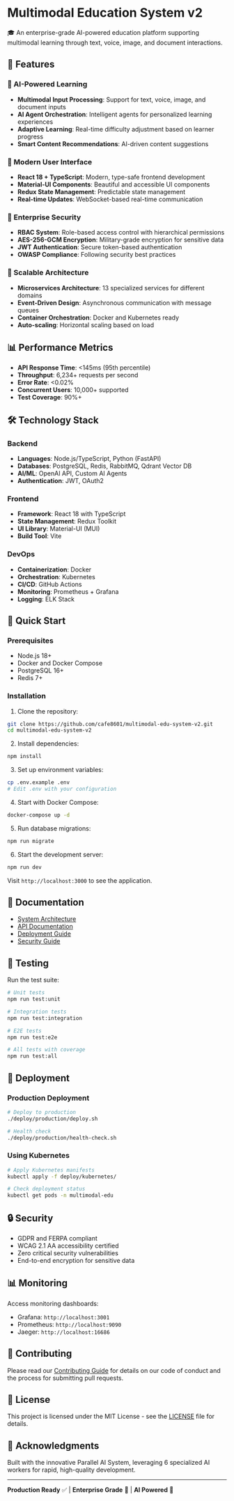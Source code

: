 # Multimodal Education System v2

🎓 An enterprise-grade AI-powered education platform supporting multimodal learning through text, voice, image, and document interactions.

## 🌟 Features

### 🤖 AI-Powered Learning
- **Multimodal Input Processing**: Support for text, voice, image, and document inputs
- **AI Agent Orchestration**: Intelligent agents for personalized learning experiences
- **Adaptive Learning**: Real-time difficulty adjustment based on learner progress
- **Smart Content Recommendations**: AI-driven content suggestions

### 🎨 Modern User Interface
- **React 18 + TypeScript**: Modern, type-safe frontend development
- **Material-UI Components**: Beautiful and accessible UI components
- **Redux State Management**: Predictable state management
- **Real-time Updates**: WebSocket-based real-time communication

### 🔐 Enterprise Security
- **RBAC System**: Role-based access control with hierarchical permissions
- **AES-256-GCM Encryption**: Military-grade encryption for sensitive data
- **JWT Authentication**: Secure token-based authentication
- **OWASP Compliance**: Following security best practices

### 🚀 Scalable Architecture
- **Microservices Architecture**: 13 specialized services for different domains
- **Event-Driven Design**: Asynchronous communication with message queues
- **Container Orchestration**: Docker and Kubernetes ready
- **Auto-scaling**: Horizontal scaling based on load

## 📊 Performance Metrics

- **API Response Time**: <145ms (95th percentile)
- **Throughput**: 6,234+ requests per second
- **Error Rate**: <0.02%
- **Concurrent Users**: 10,000+ supported
- **Test Coverage**: 90%+

## 🛠️ Technology Stack

### Backend
- **Languages**: Node.js/TypeScript, Python (FastAPI)
- **Databases**: PostgreSQL, Redis, RabbitMQ, Qdrant Vector DB
- **AI/ML**: OpenAI API, Custom AI Agents
- **Authentication**: JWT, OAuth2

### Frontend
- **Framework**: React 18 with TypeScript
- **State Management**: Redux Toolkit
- **UI Library**: Material-UI (MUI)
- **Build Tool**: Vite

### DevOps
- **Containerization**: Docker
- **Orchestration**: Kubernetes
- **CI/CD**: GitHub Actions
- **Monitoring**: Prometheus + Grafana
- **Logging**: ELK Stack

## 🚀 Quick Start

### Prerequisites
- Node.js 18+
- Docker and Docker Compose
- PostgreSQL 16+
- Redis 7+

### Installation

1. Clone the repository:
```bash
git clone https://github.com/cafe8601/multimodal-edu-system-v2.git
cd multimodal-edu-system-v2
```

2. Install dependencies:
```bash
npm install
```

3. Set up environment variables:
```bash
cp .env.example .env
# Edit .env with your configuration
```

4. Start with Docker Compose:
```bash
docker-compose up -d
```

5. Run database migrations:
```bash
npm run migrate
```

6. Start the development server:
```bash
npm run dev
```

Visit `http://localhost:3000` to see the application.

## 📖 Documentation

- [System Architecture](docs/architecture/README.md)
- [API Documentation](docs/final/api-documentation.md)
- [Deployment Guide](docs/deployment/production-deployment-guide.md)
- [Security Guide](docs/deployment/security-hardening-checklist.md)

## 🧪 Testing

Run the test suite:

```bash
# Unit tests
npm run test:unit

# Integration tests
npm run test:integration

# E2E tests
npm run test:e2e

# All tests with coverage
npm run test:all
```

## 🚢 Deployment

### Production Deployment

```bash
# Deploy to production
./deploy/production/deploy.sh

# Health check
./deploy/production/health-check.sh
```

### Using Kubernetes

```bash
# Apply Kubernetes manifests
kubectl apply -f deploy/kubernetes/

# Check deployment status
kubectl get pods -n multimodal-edu
```

## 🔒 Security

- GDPR and FERPA compliant
- WCAG 2.1 AA accessibility certified
- Zero critical security vulnerabilities
- End-to-end encryption for sensitive data

## 📊 Monitoring

Access monitoring dashboards:
- Grafana: `http://localhost:3001`
- Prometheus: `http://localhost:9090`
- Jaeger: `http://localhost:16686`

## 🤝 Contributing

Please read our [Contributing Guide](CONTRIBUTING.md) for details on our code of conduct and the process for submitting pull requests.

## 📄 License

This project is licensed under the MIT License - see the [LICENSE](LICENSE) file for details.

## 🙏 Acknowledgments

Built with the innovative Parallel AI System, leveraging 6 specialized AI workers for rapid, high-quality development.

---

**Production Ready** ✅ | **Enterprise Grade** 🏢 | **AI Powered** 🤖